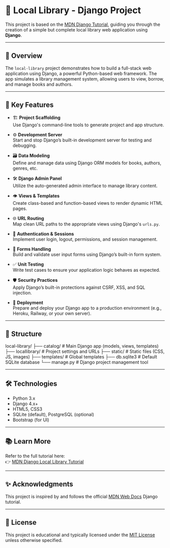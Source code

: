 # 📕 Local Library - Django Project

This project is based on the [MDN Django Tutorial](https://developer.mozilla.org/en-US/docs/Learn_web_development/Extensions/Server-side/Django/Tutorial_local_library_website), guiding you through the creation of a simple but complete local library web application using **Django**.

---

## 🚀 Overview

The `local-library` project demonstrates how to build a full-stack web application using Django, a powerful Python-based web framework. The app simulates a library management system, allowing users to view, borrow, and manage books and authors.

---

## 🧩 Key Features

- 🏗️ **Project Scaffolding**  
  Use Django's command-line tools to generate project and app structure.

- ⚙️ **Development Server**  
  Start and stop Django’s built-in development server for testing and debugging.

- 🗃️ **Data Modeling**  
  Define and manage data using Django ORM models for books, authors, genres, etc.

- 🛠️ **Django Admin Panel**  
  Utilize the auto-generated admin interface to manage library content.

- 👁️ **Views & Templates**  
  Create class-based and function-based views to render dynamic HTML pages.

- 🌐 **URL Routing**  
  Map clean URL paths to the appropriate views using Django's `urls.py`.

- 🔐 **Authentication & Sessions**  
  Implement user login, logout, permissions, and session management.

- 📝 **Forms Handling**  
  Build and validate user input forms using Django’s built-in form system.

- ✅ **Unit Testing**  
  Write test cases to ensure your application logic behaves as expected.

- 🛡️ **Security Practices**  
  Apply Django’s built-in protections against CSRF, XSS, and SQL injection.

- 🚢 **Deployment**  
  Prepare and deploy your Django app to a production environment (e.g., Heroku, Railway, or your own server).

---

## 📂 Structure

local-library/
├── catalog/ # Main Django app (models, views, templates)
├── locallibrary/ # Project settings and URLs
├── static/ # Static files (CSS, JS, images)
├── templates/ # Global templates
├── db.sqlite3 # Default SQLite database
└── manage.py # Django project management tool


---

## 🛠️ Technologies

- Python 3.x
- Django 4.x+
- HTML5, CSS3
- SQLite (default), PostgreSQL (optional)
- Bootstrap (for UI)

---

## 📚 Learn More

Refer to the full tutorial here:  
👉 [MDN Django Local Library Tutorial](https://developer.mozilla.org/en-US/docs/Learn_web_development/Extensions/Server-side/Django/Tutorial_local_library_website)

---

## ✨ Acknowledgments

This project is inspired by and follows the official [MDN Web Docs](https://developer.mozilla.org/) Django tutorial.

---

## 📌 License

This project is educational and typically licensed under the [MIT License](https://opensource.org/licenses/MIT) unless otherwise specified.

